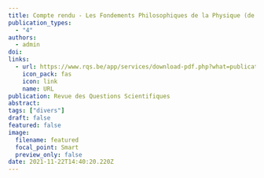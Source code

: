```yaml
---
title: Compte rendu - Les Fondements Philosophiques de la Physique (de Rudolf Carnap)
publication_types:
  - "4"
authors:
  - admin
doi: 
links:
  - url: https://www.rqs.be/app/services/download-pdf.php?what=publication&id=3272
    icon_pack: fas
    icon: link
    name: URL
publication: Revue des Questions Scientifiques
abstract:
tags: ["divers"]
draft: false
featured: false
image:
  filename: featured
  focal_point: Smart
  preview_only: false
date: 2021-11-22T14:40:20.220Z
---
```

